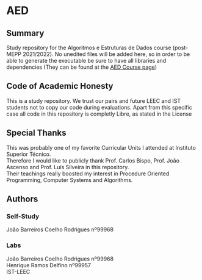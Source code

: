 # AED
## Summary
  Study repository for the Algoritmos e Estruturas de Dados course (post-MEPP 2021/2022). No unedited files will be added here, so in order to be able to generate the executable be sure to have all libraries and dependencies (They can be found at the [AED Course page](https://fenix.tecnico.ulisboa.pt/disciplinas/AED/2021-2022/1-semestre))
## Code of Academic Honesty
  This is a study repository. We trust our pairs and future LEEC and IST students not to copy our code during evaluations.
  Apart from this specific case all code in this repository is completly Libre, as stated in the License
## Special Thanks
This was probably one of my favorite Curricular Units I attended at Instituto Superior Técnico.\
Therefore I would like to publicly thank Prof. Carlos Bispo, Prof. João Ascenso and Prof. Luís Silveira in this repository.\
Their teachings really boosted my interest in Procedure Oriented Programming, Computer Systems and Algorithms.
## Authors
### Self-Study
   João Barreiros Coelho Rodrigues nº99968
### Labs
  João Barreiros Coelho Rodrigues nº99968 \
  Henrique Ramos Delfino nº99957 \
  IST-LEEC 
